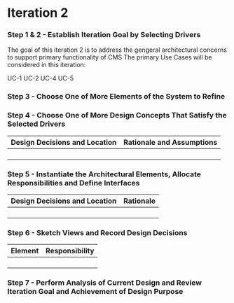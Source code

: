 # Iteration 2
### Step 1 & 2 - Establish Iteration Goal by Selecting Drivers

The goal of this iteration 2 is to address the gengeral architectural concerns to support primary functionality of CMS
The primary Use Cases will be considered in this iteration:

  UC-1
  UC-2
  UC-4
  UC-5
  
### Step 3 - Choose One of More Elements of the System to Refine

### Step 4 - Choose One of More Design Concepts That Satisfy the Selected Drivers
|Design Decisions and Location|Rationale and Assumptions|
|---|---|
|||
|||
|||
|||

### Step 5 - Instantiate the Architectural Elements, Allocate Responsibilities and Define Interfaces
|Design Decisions and Location|Rationale|
|---|---|
|||
|||
|||
|||
### Step 6 - Sketch Views and Record Design Decisions
|Element|Responsibility|
|---|---|
|||
|||
|||
|||
### Step 7 - Perform Analysis of Current Design and Review Iteration Goal and Achievement of Design Purpose
